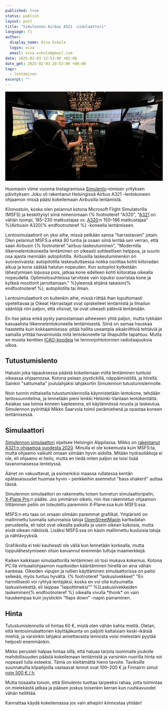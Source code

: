```yaml
---
published: true
status: publish
layout: post
title: "Simulennon Airbus A321 -simulaattori"
language: fi
author:
  display_name: Oiva Eskola
  login: oiva
  email: oiva.eskola@gmail.com
date: 2025-02-03 22:53:00 +02:00
date_gmt: 2025-02-03 20:53:00 +00:00
tags:
  - lentäminen
excerpt: ""
---
```


<img src="/images/2025/simulaattori.webp" width="686" alt="Oiva näyttämässä peukkua Airbus-simulaattorin kapteenin penkillä onnistuneen laskeutumisen jälkeen" loading="lazy" />

Huomasin viime vuonna Instagramissa [Simulento](https://www.instagram.com/simulento)-nimisen yrityksen päivityksen: Joku oli rakentanut Helsingissä Airbus A321 -lentokoneen ohjaamon missä pääsi kokeilemaan Airbusilla lentämistä.

Kiinnostuin, koska olen pelannut kotona Microsoft Flight Simulatorilla (MSFS) ja keskittynyt siinä nimenomaan {% footnoteref "A320", "<a href='https://en.wikipedia.org/wiki/Airbus_A321'>A321</a> on vähän isompi, 185–230 matkustajaa vs. <a href='https://en.wikipedia.org/wiki/Airbus_A320neo_family'>A320</a>:n 150–186 matkustajaa" %}Airbusin A320{% endfootnoteref %} -koneella lentämiseen.

Lentosimulaattorit on yksi aihe, missä pelkään sanoa "harrastavani" jotain. Olen pelannut MSFS:a ehkä 80 tuntia ja osaan siinä lentää sen verran, että saan Airbusin   {% footnoteref "airbus-laskeutuminen", "Modernilla liikennelentokoneella lentäminen on oikeasti suhteellisen helppoa, ja suurin osa ajasta mennään autopilotilla. Airbusilla laskeutuminenkin on suoraviivaista: autopilotilla laskeuduttaessa nokka osoittaa kohti kiitoradan alkua ja kone säätää halutun nopeuden. Kun autopilot kytketään lähestymisen lopussa pois, jatkaa kone edelleen kohti kiitorataa oikealla nopeudella. Optimiolosuhteissa tarvitsee vain lopuksi suoristaa kone ja kytkeä moottorit jarruttamaan." %}yleensä ehjänä takaisin{% endfootnoteref %}, autopilotilla tai ilman.

Lentosimulaattorit on kuitenkin aihe, missä riittää ihan loputtomasti opeteltavaa ja Oikeat Harrastajat ovat opiskelleet lentämistä ja ilmailun sääntöjä niin paljon, että olisivat, tai ovat oikeasti päteviä lentämään.

En itse jaksa enkä pysty panostamaan aiheeseen yhtä paljon, mutta tykkään kasuaalista liikennelentokoneella lentämisestä. Siinä on samaa hauskaa haastetta kuin kokkaamisessa: pitää hallita useampia aikakriittisiä tehtäviä ja samalla yrittää havainnoida mitä lentokoneelle tai lihapullille tapahtuu. Mutta en muista kenttien [ICAO-koodeja](https://www.youtube.com/watch?v=jfOUVYQnuhw) tai lennonjohtotornien radiotaajuuksia ulkoa.

## Tutustumislento

Halusin joka tapauksessa päästä kokeilemaan miltä lentäminen tuntuisi oikeassa ohjaamossa. Kotona pelaan joystickillä, näppäimistöllä, ja hiirellä. Sainkin "sattumalta" joululahjaksi lahjakortin Simulennon tutustumis&shy;lennolle.

Noin tunnin mittaisella tutustumislennolla käynnistetään lentokone, tehdään lentosuunnitelma, ja lennetään pieni lenkki Helsinki-Vantaan lentokentältä. Asiakas saa toimia koneen kapteenina, eli käytännössä nousta ja laskeutua. Simulennon pyörittäjä Mikko Saarvola toimii perämiehenä ja opastaa koneen lentämisessä.

## Simulaattori

<a href="https://www.simulento.fi">Simulennon simulaattori</a> sijaitsee Helsingin Alppilassa. Mikko on [rakentanut A321:n ohjaamoa vuodesta 2020](https://www.simulento.fi/2024/02/29/airbus-a321-simulaattori-projekti/). Minulla ei ole kokemusta kuin MSFS:ta, mutta ohjaamo vaikutti omaan silmään hyvin aidolta. Mitään hydrauliikkoja ei ole, eli ohjaamo ei heilu, mutta en tiedä miten paljon se toisi lisää tavanomaisessa lentelyssä.

Äänet on vakuuttavat, ja esimerkiksi maassa rullatessa kentän epätasaisuudet huomaa hyvin – penkkeihin asennetut "bass shakerit" auttaa tässä.

Simulennon simulaattori on rakennettu toisen tunnetun simulaattoripelin, [X&#8209;Plane Pro](https://www.x-plane.com/pro/):n päälle. Jos ymmärsin oikein, niin itse rakennetun ohjaamon liittäminen peliin on toteutettu paremmin X&#8209;Plane:ssa kuin MSFS:ssa.

MSFS:n etu taas on omaan silmään paremmat grafiikat. Ympäristö on mallinnettu luomalla satunnaisia taloja [OpenStreetMapin](/2013/05/29/openstreetmap/) karttadatan perusteella, eli talot ovat oikealla paikalla ja usein oikean kokoisia, mutta eivät oikean näköisiä. Lisäksi MSFS:ssa on käsin mallinnettu kuuluisia taloja ja nähtävyyksiä.

Grafiikoilla ei toki kauheasti ole väliä kun lennetään korkealla, mutta loppulähestymiseen olisin kaivannut enemmän tuttuja maamerkkejä.

Kaiken kaikkiaan simulaattorilla lentäminen oli tosi mukava kokemus. Kotona PC:llä virtuaaliohjaamon nupikoiden kääntäminen hiirellä on aina vähän kankeaa. Oikeiden vipujen ja rullien käyttäminen simulaattorissa on paitsi selkeää, myös tuntuu hyvältä. {% footnoteref "laskusiivekkeet" "En harmillisesti voi ryhtyä lentäjäksi, koska en voi olla kutsumatta laskusiivekettä, eli laippaa \"laipottimeksi\"" %}Laskusiivekkeiden laskeminen{% endfootnoteref %} oikealla vivulla \*thonk\* on vain hauskempaa kuin joystickin "flaps down" -napin painaminen.

## Hinta

Tutustumislennolla oli hintaa 60&nbsp;€, mistä olen vähän kahta mieltä. Oletan, että lentosimulaattorien käyttäjäkunta on paljolti kaltaisiani keski-ikäisiä miehiä, ja varsinkin lahjaksi annettavasta lennosta voisi mielestäni pyytää helposti enemmänkin.

Mikko perusteli halpaa hintaa sillä, että haluaa tarjota isommalle joukolle mahdollisuuden päästä kokeilemaan lentämistä ja varsinkin nuorilla hinta voi nopeasti tulla esteeksi. Tämä on kieltämättä hieno tavoite. Taviksille suunnatuilla kilpailijoilla vastaavat lennot ovat 100–200&nbsp;€ ja Finnairin simut <a href="https://www.take-off.fi/palvelutjahinnastot/full-flight--simulaattorit">noin 500&nbsp;€ / h</a>.

Mutta toisaalta toivon, että Simulento tuottaa tarpeeksi rahaa, jotta toimintaa on mielekästä jatkaa ja pääsen joskus toisenkin kerran kun ruuhkavuodet vähän hellittää.

Kannattaa käydä kokeilemassa jos vain aihepiiri kiinnostaa yhtään! 